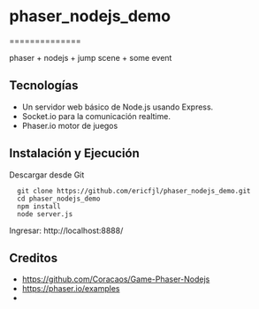 # phaser_nodejs_demo
==============

phaser + nodejs + jump scene + some event

Tecnologías
-----------

* Un servidor web básico de Node.js usando Express.
* Socket.io para la comunicación realtime.
* Phaser.io motor de juegos

Instalación y Ejecución
-----------------------

Descargar desde Git

```
  git clone https://github.com/ericfjl/phaser_nodejs_demo.git
  cd phaser_nodejs_demo
  npm install
  node server.js
```

Ingresar: http://localhost:8888/
 
Creditos
--------
* https://github.com/Coracaos/Game-Phaser-Nodejs
* https://phaser.io/examples
* 

